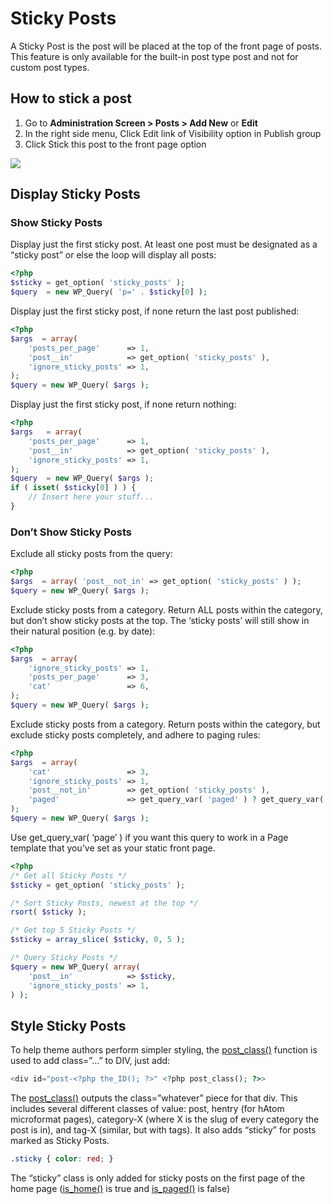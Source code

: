 # Sticky Posts

A Sticky Post is the post will be placed at the top of the front page of posts. This feature is only available for the built-in post type post and not for custom post types.

## How to stick a post

1.  Go to **Administration Screen > Posts > Add New** or **Edit**
2.  In the right side menu, Click Edit link of Visibility option in Publish group
3.  Click Stick this post to the front page option

![](https://i0.wp.com/developer.wordpress.org/files/2017/01/sticked_post.jpg?resize=307%2C449&ssl=1)

## Display Sticky Posts

### Show Sticky Posts

Display just the first sticky post. At least one post must be designated as a “sticky post” or else the loop will display all posts:

```php
<?php
$sticky = get_option( 'sticky_posts' );
$query  = new WP_Query( 'p=' . $sticky[0] );
```

Display just the first sticky post, if none return the last post published:

```php
<?php
$args  = array(
	'posts_per_page'      => 1,
	'post__in'            => get_option( 'sticky_posts' ),
	'ignore_sticky_posts' => 1,
);
$query = new WP_Query( $args );
```

Display just the first sticky post, if none return nothing:

```php
<?php
$args   = array(
	'posts_per_page'      => 1,
	'post__in'            => get_option( 'sticky_posts' ),
	'ignore_sticky_posts' => 1,
);
$query  = new WP_Query( $args );
if ( isset( $sticky[0] ) ) {
	// Insert here your stuff...
}
```

### Don’t Show Sticky Posts

Exclude all sticky posts from the query:

```php
<?php
$args  = array( 'post__not_in' => get_option( 'sticky_posts' ) );
$query = new WP_Query( $args );
```

Exclude sticky posts from a category. Return ALL posts within the category, but don’t show sticky posts at the top. The ‘sticky posts’ will still show in their natural position (e.g. by date):

```php
<?php
$args  = array(
	'ignore_sticky_posts' => 1,
	'posts_per_page'      => 3,
	'cat'                 => 6,
);
$query = new WP_Query( $args );
```

Exclude sticky posts from a category. Return posts within the category, but exclude sticky posts completely, and adhere to paging rules:

```php
<?php
$args  = array(
	'cat'                 => 3,
	'ignore_sticky_posts' => 1,
	'post__not_in'        => get_option( 'sticky_posts' ),
	'paged'               => get_query_var( 'paged' ) ? get_query_var( 'paged' ) : 1,
);
$query = new WP_Query( $args );
```

Use get\_query\_var( ‘page’ ) if you want this query to work in a Page template that you’ve set as your static front page.

```php
<?php
/* Get all Sticky Posts */
$sticky = get_option( 'sticky_posts' );

/* Sort Sticky Posts, newest at the top */
rsort( $sticky );

/* Get top 5 Sticky Posts */
$sticky = array_slice( $sticky, 0, 5 );

/* Query Sticky Posts */
$query = new WP_Query( array(
	'post__in'            => $sticky,
	'ignore_sticky_posts' => 1,
) );
```

## Style Sticky Posts

To help theme authors perform simpler styling, the [post\_class()](https://developer.wordpress.org/reference/functions/post_class/) function is used to add class=”…” to DIV, just add:

```php
<div id="post-<?php the_ID(); ?>" <?php post_class(); ?>>
```

The [post\_class()](https://developer.wordpress.org/reference/functions/post_class/) outputs the class=”whatever” piece for that div. This includes several different classes of value: post, hentry (for hAtom microformat pages), category-X (where X is the slug of every category the post is in), and tag-X (similar, but with tags). It also adds “sticky” for posts marked as Sticky Posts.

```css
.sticky { color: red; }
```

The “sticky” class is only added for sticky posts on the first page of the home page ([is\_home()](https://developer.wordpress.org/reference/functions/is_home/) is true and [is\_paged()](https://developer.wordpress.org/reference/functions/is_paged/) is false)